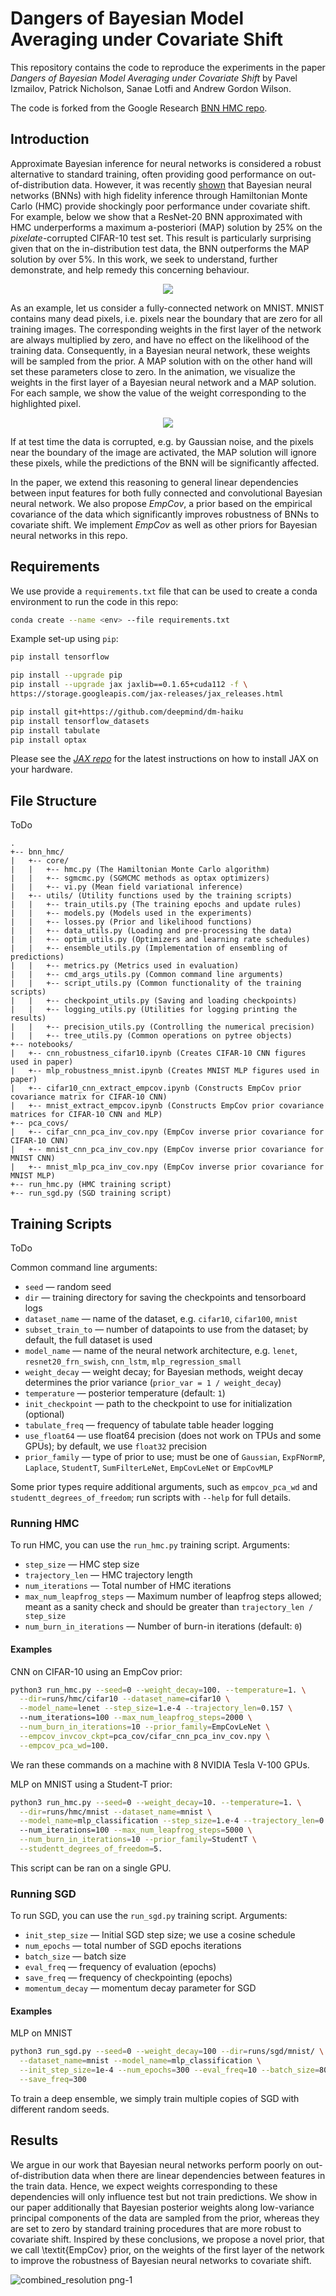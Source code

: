 # Dangers of Bayesian Model Averaging under Covariate Shift

This repository contains the code to reproduce the experiments 
in the paper
_Dangers of Bayesian Model Averaging under Covariate Shift_
by Pavel Izmailov, Patrick Nicholson, Sanae Lotfi and Andrew Gordon Wilson.

The code is forked from the Google Research [BNN HMC repo](https://github.com/google-research/google-research/tree/master/bnn_hmc).

## Introduction

Approximate Bayesian inference for neural networks is considered a robust alternative to standard training, often providing good performance on out-of-distribution data.
However, it was recently [shown](https://arxiv.org/abs/2104.14421) that Bayesian neural networks (BNNs) with high fidelity inference through Hamiltonian Monte Carlo (HMC) provide shockingly poor performance under covariate shift.
For example, below we show that a ResNet-20 BNN approximated with HMC underperforms a maximum a-posteriori (MAP) solution by 25% on the _pixelate_-corrupted CIFAR-10 test set. 
This result is particularly surprising given that on the in-distribution test data, the BNN outperforms the MAP solution by over 5%.
In this work, we seek to understand, further demonstrate, and help remedy this concerning behaviour. 

<p align="center">
  <img src="https://user-images.githubusercontent.com/14368801/122991610-393e0e00-d373-11eb-80d9-50790da3d89c.png">
</p>

As an example, let us consider a fully-connected network on MNIST. 
MNIST contains many dead pixels, i.e. pixels near the boundary that are zero for all training images. 
The corresponding weights in the first layer of the network are always multiplied by zero, and have no effect on the likelihood of the training data. Consequently, in a Bayesian neural network, these weights will be sampled from the prior. 
A MAP solution with on the other hand will set these parameters close to zero. 
In the animation, we visualize the weights in the first layer of a Bayesian neural network and a MAP solution.
For each sample, we show the value of the weight corresponding to the highlighted pixel.

<p align="center">
  <img src="https://user-images.githubusercontent.com/14368801/122999444-49a6b680-d37c-11eb-81c0-9fe0a794ebdf.gif">
</p>

If at test time the data is corrupted, e.g. by Gaussian noise, and the pixels near the boundary of the image are activated,
the MAP solution will ignore these pixels, while the predictions of the BNN will be significantly affected.

In the paper, we extend this reasoning to general linear dependencies between input features for both fully connected and convolutional Bayesian neural network.
We also propose _EmpCov_, a prior based on the empirical covariance of the data which significantly improves robustness of BNNs to covariate shift.
We implement _EmpCov_ as well as other priors for Bayesian neural networks in this repo.



## Requirements

We use provide a `requirements.txt` file that can be used to create a conda
environment to run the code in this repo:
```bash
conda create --name <env> --file requirements.txt
```

Example set-up using `pip`:
```bash
pip install tensorflow

pip install --upgrade pip
pip install --upgrade jax jaxlib==0.1.65+cuda112 -f \
https://storage.googleapis.com/jax-releases/jax_releases.html

pip install git+https://github.com/deepmind/dm-haiku
pip install tensorflow_datasets
pip install tabulate
pip install optax
```
Please see the [_JAX repo_](https://github.com/google/jax) for the latest
instructions on how to install JAX on your hardware.

## File Structure

ToDo

```
.
+-- bnn_hmc/
|   +-- core/
|   |   +-- hmc.py (The Hamiltonian Monte Carlo algorithm)
|   |   +-- sgmcmc.py (SGMCMC methods as optax optimizers)
|   |   +-- vi.py (Mean field variational inference)
|   +-- utils/ (Utility functions used by the training scripts)
|   |   +-- train_utils.py (The training epochs and update rules)
|   |   +-- models.py (Models used in the experiments)
|   |   +-- losses.py (Prior and likelihood functions)
|   |   +-- data_utils.py (Loading and pre-processing the data)
|   |   +-- optim_utils.py (Optimizers and learning rate schedules)
|   |   +-- ensemble_utils.py (Implementation of ensembling of predictions)
|   |   +-- metrics.py (Metrics used in evaluation)
|   |   +-- cmd_args_utils.py (Common command line arguments)
|   |   +-- script_utils.py (Common functionality of the training scripts)
|   |   +-- checkpoint_utils.py (Saving and loading checkpoints)
|   |   +-- logging_utils.py (Utilities for logging printing the results)
|   |   +-- precision_utils.py (Controlling the numerical precision)
|   |   +-- tree_utils.py (Common operations on pytree objects)
+-- notebooks/  
|   +-- cnn_robustness_cifar10.ipynb (Creates CIFAR-10 CNN figures used in paper)  
|   +-- mlp_robustness_mnist.ipynb (Creates MNIST MLP figures used in paper)
|   +-- cifar10_cnn_extract_empcov.ipynb (Constructs EmpCov prior covariance matrix for CIFAR-10 CNN)
|   +-- mnist_extract_empcov.ipynb (Constructs EmpCov prior covariance matrices for CIFAR-10 CNN and MLP)
+-- pca_covs/
|   +-- cifar_cnn_pca_inv_cov.npy (EmpCov inverse prior covariance for CIFAR-10 CNN)
|   +-- mnist_cnn_pca_inv_cov.npy (EmpCov inverse prior covariance for MNIST CNN)
|   +-- mnist_mlp_pca_inv_cov.npy (EmpCov inverse prior covariance for MNIST MLP)
+-- run_hmc.py (HMC training script)
+-- run_sgd.py (SGD training script)
```

## Training Scripts

ToDo

Common command line arguments:

* `seed` &mdash; random seed
* `dir` &mdash; training directory for saving the checkpoints and 
tensorboard logs
* `dataset_name` &mdash; name of the dataset, e.g. `cifar10`, `cifar100`, 
  `mnist`
* `subset_train_to` &mdash; number of datapoints to use from the dataset;
  by default, the full dataset is used
* `model_name` &mdash; name of the neural network architecture, e.g. `lenet`, 
  `resnet20_frn_swish`, `cnn_lstm`, `mlp_regression_small` 
* `weight_decay` &mdash; weight decay; for Bayesian methods, weight decay
determines the prior variance (`prior_var = 1 / weight_decay`)
* `temperature` &mdash; posterior temperature (default: `1`)
* `init_checkpoint` &mdash; path to the checkpoint to use for initialization
  (optional)
* `tabulate_freq` &mdash; frequency of tabulate table header logging
* `use_float64` &mdash; use float64 precision (does not work on TPUs and some
  GPUs); by default, we use `float32` precision
* `prior_family` &mdash; type of prior to use; must be one of `Gaussian`, 
  `ExpFNormP`, `Laplace`, `StudentT`, `SumFilterLeNet`, `EmpCovLeNet` or `EmpCovMLP`

Some prior types require additional arguments, such as `empcov_pca_wd` and
`studentt_degrees_of_freedom`; run scripts with `--help` for full details.

### Running HMC

To run HMC, you can use the `run_hmc.py` training script. Arguments:

* `step_size` &mdash; HMC step size
* `trajectory_len` &mdash; HMC trajectory length
* `num_iterations` &mdash; Total number of HMC iterations
* `max_num_leapfrog_steps` &mdash; Maximum number of leapfrog steps allowed; 
  meant as a sanity check and should be greater than 
  `trajectory_len / step_size`
* `num_burn_in_iterations` &mdash; Number of burn-in iterations (default: `0`)

#### Examples

CNN on CIFAR-10 using an EmpCov prior:

```bash
python3 run_hmc.py --seed=0 --weight_decay=100. --temperature=1. \
  --dir=runs/hmc/cifar10 --dataset_name=cifar10 \
  --model_name=lenet --step_size=1.e-4 --trajectory_len=0.157 \ 
  --num_iterations=100 --max_num_leapfrog_steps=2000 \
  --num_burn_in_iterations=10 --prior_family=EmpCovLeNet \
  --empcov_invcov_ckpt=pca_cov/cifar_cnn_pca_inv_cov.npy \
  --empcov_pca_wd=100.
```
We ran these commands on a machine with 8 NVIDIA Tesla V-100 GPUs.

MLP on MNIST using a Student-T prior:
```bash
python3 run_hmc.py --seed=0 --weight_decay=10. --temperature=1. \
  --dir=runs/hmc/mnist --dataset_name=mnist \
  --model_name=mlp_classification --step_size=1.e-4 --trajectory_len=0.49 \ 
  --num_iterations=100 --max_num_leapfrog_steps=5000 \
  --num_burn_in_iterations=10 --prior_family=StudentT \
  --studentt_degrees_of_freedom=5.
```
This script can be ran on a single GPU.

### Running SGD

To run SGD, you can use the `run_sgd.py` training script. Arguments:

* `init_step_size` &mdash; Initial SGD step size; we use a cosine schedule
* `num_epochs` &mdash; total number of SGD epochs iterations
* `batch_size` &mdash; batch size
* `eval_freq` &mdash; frequency of evaluation (epochs)
* `save_freq` &mdash; frequency of checkpointing (epochs)
* `momentum_decay` &mdash; momentum decay parameter for SGD

#### Examples

MLP on MNIST
```bash
python3 run_sgd.py --seed=0 --weight_decay=100 --dir=runs/sgd/mnist/ \
  --dataset_name=mnist --model_name=mlp_classification \
  --init_step_size=1e-4 --num_epochs=300 --eval_freq=10 --batch_size=80 \
  --save_freq=300
```

To train a deep ensemble, we simply train multiple copies of SGD with different
random seeds.

## Results

We argue in our work that Bayesian neural networks perform poorly on out-of-distribution data when there are linear dependencies between features in the train data. Hence, we expect weights corresponding to these dependencies will only influence test but not train predictions. We show in our paper additionally that Bayesian posterior weights along low-variance principal components of the data are sampled from the prior, whereas they are set to zero by standard training procedures that are more robust to covariate shift. Inspired by these conclusions, we propose a novel prior, that we call \textit{EmpCov} prior, on the weights of the first layer of the network to improve the robustness of Bayesian neural networks to covariate shift. 

![combined_resolution png-1](https://user-images.githubusercontent.com/14368801/122981650-fd517b80-d367-11eb-9876-52a26cbd0200.png)




